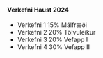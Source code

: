 #### Verkefni Haust 2024

- Verkefni 1 15% Málfræði
- Verkefni 2 20% Tölvuleikur
- Verkefni 3 20% Vefapp I
- Verkefni 4 30% Vefapp II

